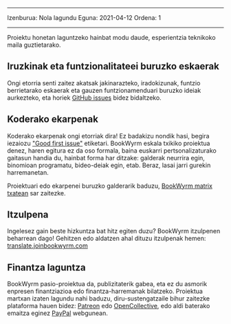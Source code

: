 - - -
Izenburua: Nola lagundu Eguna: 2021-04-12 Ordena: 1
- - -

Proiektu honetan laguntzeko hainbat modu daude, esperientzia teknikoko maila guztietarako.

## Iruzkinak eta funtzionalitateei buruzko eskaerak
Ongi etorria senti zaitez akatsak jakinarazteko, iradokizunak, funtzio berrietarako eskaerak eta gauzen funtzionamenduari buruzko ideiak aurkezteko, eta horiek [GitHub issues](https://github.com/bookwyrm-social/bookwyrm/issues) bidez bidaltzeko.

## Koderako ekarpenak
Koderako ekarpenak ongi etorriak dira! Ez badakizu nondik hasi, begira iezaiozu ["Good first issue"](https://github.com/bookwyrm-social/bookwyrm/issues?q=is%3Aissue+is%3Aopen+label%3A%22good+first+issue%22) etiketari. BookWyrm eskala txikiko proiektua denez, haren egitura ez da oso formala, baina euskarri pertsonalizaturako gaitasun handia du, hainbat forma har ditzake: galderak neurrira egin, binomioan programatu, bideo-deiak egin, etab. Beraz, lasai jarri gurekin harremanetan.

Proiektuari edo ekarpenei buruzko galderarik baduzu, [BookWyrm matrix txatean](https://app.element.io/#/room/#bookwyrm:matrix.org) sar zaitezke.

## Itzulpena
Ingelesez gain beste hizkuntza bat hitz egiten duzu? BookWyrm itzulpenen beharrean dago! Gehitzen edo aldatzen ahal dituzu itzulpenak hemen: [translate.joinbookwyrm.com](http://translate.joinbookwyrm.com/)

## Finantza laguntza
BookWyrm pasio-proiektua da, publizitaterik gabea, eta ez du asmorik enpresen finantziazioa edo finantza-harremanak bilatzeko. Proiektua martxan izaten lagundu nahi baduzu, diru-sustengatzaile bihur zaitezke plataforma hauen bidez: [Patreon](https://www.patreon.com/bookwyrm) edo [OpenCollective](https://opencollective.com/bookwyrm), edo aldi baterako emaitza eginez [PayPal](https://paypal.me/oulipo) webgunean.
